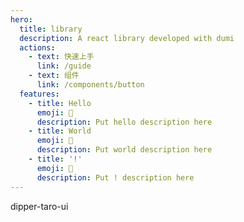 ```yaml
---
hero:
  title: library
  description: A react library developed with dumi
  actions:
    - text: 快速上手
      link: /guide
    - text: 组件
      link: /components/button
  features:
    - title: Hello
      emoji: 💎
      description: Put hello description here
    - title: World
      emoji: 🌈
      description: Put world description here
    - title: '!'
      emoji: 🚀
      description: Put ! description here
---
```


dipper-taro-ui

